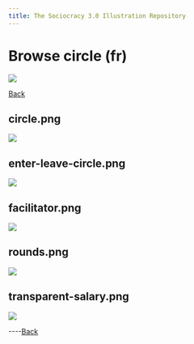 ```yaml
---
title: The Sociocracy 3.0 Illustration Repository
---
```


# Browse circle (fr)

![](/img/fr-48px.png)

[Back](index-fr.html)

## circle.png

[![](/img/fr/circle/circle.png)](/img/fr/circle/circle.png)

## enter-leave-circle.png

[![](/img/fr/circle/enter-leave-circle.png)](/img/fr/circle/enter-leave-circle.png)

## facilitator.png

[![](/img/fr/circle/facilitator.png)](/img/fr/circle/facilitator.png)

## rounds.png

[![](/img/fr/circle/rounds.png)](/img/fr/circle/rounds.png)

## transparent-salary.png

[![](/img/fr/circle/transparent-salary.png)](/img/fr/circle/transparent-salary.png)

----[Back](index-fr.html)
